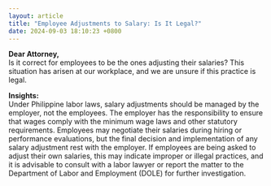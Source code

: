 ```yaml
---
layout: article
title: "Employee Adjustments to Salary: Is It Legal?"
date: 2024-09-03 18:10:23 +0800
---
```


<p><strong>Dear Attorney,</strong><br>Is it correct for employees to be the ones adjusting their salaries? This situation has arisen at our workplace, and we are unsure if this practice is legal.</p><p><strong>Insights:</strong><br>Under Philippine labor laws, salary adjustments should be managed by the employer, not the employees. The employer has the responsibility to ensure that wages comply with the minimum wage laws and other statutory requirements. Employees may negotiate their salaries during hiring or performance evaluations, but the final decision and implementation of any salary adjustment rest with the employer. If employees are being asked to adjust their own salaries, this may indicate improper or illegal practices, and it is advisable to consult with a labor lawyer or report the matter to the Department of Labor and Employment (DOLE) for further investigation.</p>